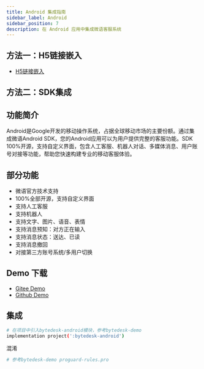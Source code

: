 ```yaml
---
title: Android 集成指南
sidebar_label: Android
sidebar_position: 7
description: 在 Android 应用中集成微语客服系统
---
```


## 方法一：H5链接嵌入

- [H5链接嵌入](./web.md)

## 方法二：SDK集成

## 功能简介

Android是Google开发的移动操作系统，占据全球移动市场的主要份额。通过集成微语Android SDK，您的Android应用可以为用户提供完整的客服功能。SDK 100%开源，支持自定义界面，包含人工客服、机器人对话、多媒体消息、用户账号对接等功能，帮助您快速构建专业的移动客服体验。

## 部分功能

- 微语官方技术支持
- 100%全部开源，支持自定义界面
- 支持人工客服
- 支持机器人
- 支持文字、图片、语音、表情
- 支持消息预知：对方正在输入
- 支持消息状态：送达、已读
- 支持消息撤回
- 对接第三方账号系统/多用户切换

## Demo 下载

- [Gitee Demo](https://gitee.com/270580156/bytedesk-android)
- [Github Demo](https://github.com/Bytedesk/bytedesk-android)

## 集成

```bash
# 在项目中引入bytedesk-android模块，参考bytedesk-demo
implementation project(':bytedesk-android')
```

混淆

```bash
# 参考bytedesk-demo proguard-rules.pro
```
